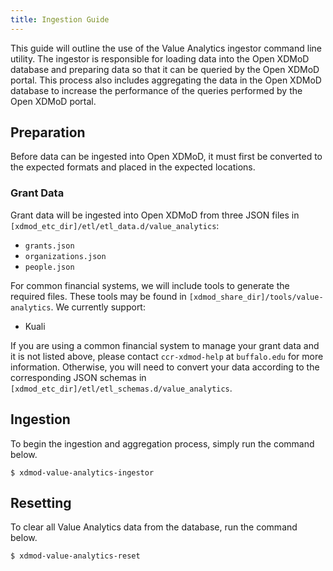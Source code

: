 ```yaml
---
title: Ingestion Guide
---
```


This guide will outline the use of the Value Analytics ingestor command line
utility.  The ingestor is responsible for loading data into the Open XDMoD
database and preparing data so that it can be queried by the Open XDMoD portal.
This process also includes aggregating the data in the Open XDMoD database to
increase the performance of the queries performed by the Open XDMoD portal.

## Preparation

Before data can be ingested into Open XDMoD, it must first be converted to
the expected formats and placed in the expected locations.

### Grant Data

Grant data will be ingested into Open XDMoD from three JSON files in
`[xdmod_etc_dir]/etl/etl_data.d/value_analytics`:

- `grants.json`
- `organizations.json`
- `people.json`

For common financial systems, we will include tools to generate the
required files. These tools may be found in
`[xdmod_share_dir]/tools/value-analytics`. We currently support:

- Kuali

If you are using a common financial system to manage your grant data and it is
not listed above, please contact `ccr-xdmod-help` at `buffalo.edu` for more
information. Otherwise, you will need to convert your data according to the
corresponding JSON schemas in
`[xdmod_etc_dir]/etl/etl_schemas.d/value_analytics`.

## Ingestion

To begin the ingestion and aggregation process, simply run the command below.

```
$ xdmod-value-analytics-ingestor
```

## Resetting

To clear all Value Analytics data from the database, run the command below.

```
$ xdmod-value-analytics-reset
```
